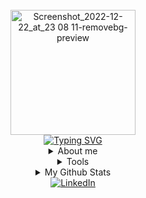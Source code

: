 <div align="center">
<br>
<div>
  <div align=center>
      <img height="200" alt="Screenshot_2022-12-22_at_23 08 11-removebg-preview" src="https://img.freepik.com/vector-gratis/chica-usando-laptop-codigo-binario_1308-114505.jpg?w=740&t=st=1680707289~exp=1680707889~hmac=9138334f48abdd78293565038b57b8fe9699b7cc08df666c6584507f9bcbb4a1" alt="Avatar photo of Chris">
  </div>
  <div align=center>
      <a href="https://git.io/typing-svg"><img src="https://readme-typing-svg.demolab.com?font=VT323&size=35&duration=3500&pause=300&color=A89568&center=true&vCenter=true&width=500&lines=Hey%2C+I'm+Chris;Welcome+to+my+profile!;Description+of+myself%3A;Front+End+Developer;Enthusiast;Chess+lover;Run+lover;Young+at+heart" alt="Typing SVG" /></a>
  </div>
</div>

<details>
<summary>About me</summary>

[//]: # (You must have a lf before the markdown element when inside a block for it to work: https://stackoverflow.com/questions/29368902/how-can-i-wrap-my-markdown-in-an-html-div)

<div align="left">

```js
/**
 * Represents me.
 * @constructor
 * @param {string} city - Santiago, Chile.
 * @param {string} languagues - English, Spanish.
 * @param {string} jobTitle - Front End Developer.
 * @param {string} approachable - Yes, to collaborate on projects.
 * @param {Date} birthday - 20 May
 * @throws {Pets} Cat lover.
 */
```
</div>

</details>


<details>
<summary>Tools</summary>
<div>
  <p style="display: inline-block;" align="center">
    <kbd>
      <kbd>Programming Languages</kbd>
      <br>
      <br>
      <img width="30px" src="https://cdn.jsdelivr.net/gh/devicons/devicon/icons/javascript/javascript-original.svg" /> 
    </kbd>
    <kbd>
      <kbd>Back-end</kbd>
      <br>
      <br>
      <img width="30px" src="https://cdn.jsdelivr.net/gh/devicons/devicon/icons/nodejs/nodejs-original.svg" />
    </kbd> 
    <kbd>
      <kbd>Front-end</kbd>
      <br>
      <br>
      <img width="30px" src="https://cdn.jsdelivr.net/gh/devicons/devicon/icons/html5/html5-original.svg" /> 
      <img width="30px" src="https://cdn.jsdelivr.net/gh/devicons/devicon/icons/css3/css3-plain-wordmark.svg" /> 
      <img width="30px" src="https://cdn.jsdelivr.net/gh/devicons/devicon/icons/bootstrap/bootstrap-plain.svg" /> 
    </kbd>
    <kbd>
      <kbd>Database</kbd>
      <br>
      <br>
      <img width="30px" src="https://cdn.jsdelivr.net/gh/devicons/devicon/icons/mysql/mysql-plain.svg" />
     </kbd>
    <kbd>
      <kbd>Tools</kbd>
      <br>
      <br>
      <img width="30px" src="https://cdn.jsdelivr.net/gh/devicons/devicon/icons/vscode/vscode-original.svg" />
    </kbd>
     <kbd>
      <kbd>Library/FrameWorks</kbd>
      <br>
      <br>
      <img width="30px" src="https://upload.wikimedia.org/wikipedia/commons/thumb/c/cf/Angular_full_color_logo.svg/2048px-Angular_full_color_logo.svg.png" />
      <img width="30px" src="https://cdn.jsdelivr.net/gh/devicons/devicon/icons/bootstrap/bootstrap-original.svg" />
    </kbd>
     <kbd>
      <kbd>Test</kbd>
      <br>
      <br>
       <img width="30px" src="https://iconape.com/wp-content/files/dx/352988/png/jest-logo.png" />
       <img width="30px" src="https://upload.wikimedia.org/wikipedia/en/2/22/Logo_jasmine.svg" />
    </kbd>
    <kbd>
      <kbd>Design</kbd>
      <br>
      <br>
      <img width="30px" src="https://cdn-icons-png.flaticon.com/512/5968/5968705.png" />
      <img width="30px" src="https://upload.wikimedia.org/wikipedia/commons/thumb/a/af/Adobe_Photoshop_CC_icon.svg/1051px-Adobe_Photoshop_CC_icon.svg.png" />
    </kbd>
    
  </p>
</div>
</details>

  <details>
  <summary>My Github Stats</summary>
<p align="center">

  <img width="50%" src="https://github-readme-stats.vercel.app/api?username=chrisolivos&theme=algolia&show_icons=true&bg_color=transparent&title_color=navy&text_color=black" />
 </br>
  <img width="50%" src="https://github-readme-streak-stats.herokuapp.com/?user=chrisolivos"/>
 </br>
  


</p>

  
<details>
  <summary>Quote</summary>
  <br>
  One of my favourite quotes
  <blockquote>
    “Can I say something? Um, I’m the type of person that if you ask me a question and I don’t know the answer, I’m gonna tell you that I don’t know. But I bet you what, I know how to find the answer and I will find the answer.”
    <br><strong>Chris Gardner interpreted by Will Smith in the movie "Pursuit of Happyness" (2006)</strong>
  </blockquote>



  </td>
  </tr>
</table>
</details>

</details>



</div>

<div align=center>
  <a href="https://www.linkedin.com/in/chris-olivos/"><img src="https://img.shields.io/static/v1?style=for-the-badge&message=LinkedIn&color=0A66C2&logo=LinkedIn&logoColor=FFFFFF&label=" alt="LinkedIn" /></a>
 </div>
